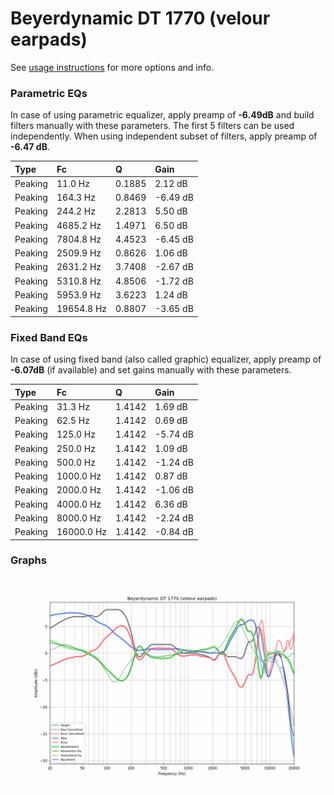 # Beyerdynamic DT 1770 (velour earpads)
See [usage instructions](https://github.com/jaakkopasanen/AutoEq#usage) for more options and info.

### Parametric EQs
In case of using parametric equalizer, apply preamp of **-6.49dB** and build filters manually
with these parameters. The first 5 filters can be used independently.
When using independent subset of filters, apply preamp of **-6.47 dB**.

| Type    | Fc         |      Q | Gain     |
|:--------|:-----------|:-------|:---------|
| Peaking | 11.0 Hz    | 0.1885 | 2.12 dB  |
| Peaking | 164.3 Hz   | 0.8469 | -6.49 dB |
| Peaking | 244.2 Hz   | 2.2813 | 5.50 dB  |
| Peaking | 4685.2 Hz  | 1.4971 | 6.50 dB  |
| Peaking | 7804.8 Hz  | 4.4523 | -6.45 dB |
| Peaking | 2509.9 Hz  | 0.8626 | 1.06 dB  |
| Peaking | 2631.2 Hz  | 3.7408 | -2.67 dB |
| Peaking | 5310.8 Hz  | 4.8506 | -1.72 dB |
| Peaking | 5953.9 Hz  | 3.6223 | 1.24 dB  |
| Peaking | 19654.8 Hz | 0.8807 | -3.65 dB |

### Fixed Band EQs
In case of using fixed band (also called graphic) equalizer, apply preamp of **-6.07dB**
(if available) and set gains manually with these parameters.

| Type    | Fc         |      Q | Gain     |
|:--------|:-----------|:-------|:---------|
| Peaking | 31.3 Hz    | 1.4142 | 1.69 dB  |
| Peaking | 62.5 Hz    | 1.4142 | 0.69 dB  |
| Peaking | 125.0 Hz   | 1.4142 | -5.74 dB |
| Peaking | 250.0 Hz   | 1.4142 | 1.09 dB  |
| Peaking | 500.0 Hz   | 1.4142 | -1.24 dB |
| Peaking | 1000.0 Hz  | 1.4142 | 0.87 dB  |
| Peaking | 2000.0 Hz  | 1.4142 | -1.06 dB |
| Peaking | 4000.0 Hz  | 1.4142 | 6.36 dB  |
| Peaking | 8000.0 Hz  | 1.4142 | -2.24 dB |
| Peaking | 16000.0 Hz | 1.4142 | -0.84 dB |

### Graphs
![](./Beyerdynamic%20DT%201770%20(velour%20earpads).png)